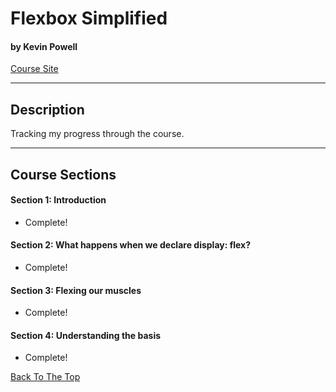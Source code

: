 # Flexbox Simplified

#### by Kevin Powell

[Course Site](https://www.flexboxsimplified.com/)

---

## Description

Tracking my progress through the course.

---

## Course Sections

#### Section 1: Introduction

- Complete!

#### Section 2: What happens when we declare display: flex?

- Complete!

#### Section 3: Flexing our muscles

- Complete!

#### Section 4: Understanding the basis

- Complete!

[Back To The Top](#flexbox-simplified)
